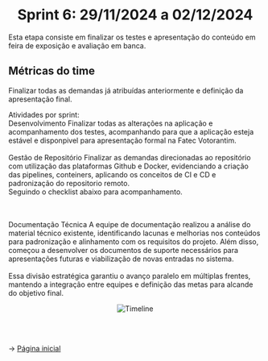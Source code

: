 <span id="topo">

<h1 align="center">Sprint 6: 29/11/2024 a 02/12/2024</h1>

Esta etapa consiste em finalizar os testes e apresentação do conteúdo em feira de exposição e avaliação em banca.
        

<span id="metricas">
    
## Métricas do time
Finalizar todas as demandas já atribuídas anteriormente e definição da apresentação final.


Atividades por sprint:
<br>
Desenvolvimento
Finalizar todas as alterações na aplicação e acompanhamento dos testes, acompanhando para que a aplicação esteja estável e disponpivel para apresentação formal na Fatec Votorantim.
<br>
<br>
Gestão de Repositório
Finalizar as demandas direcionadas ao repositório com utilização das plataformas Github e Docker, evidenciando a criação das pipelines, conteiners, aplicando os conceitos de CI e CD e padronização do repositorio remoto.
<br>
Seguindo o checklist abaixo para acompanhamento.

<br>
<br>
Documentação Técnica
A equipe de documentação realizou a análise do material técnico existente, identificando lacunas e melhorias nos conteúdos para padronização e alinhamento com os requisitos do projeto. Além disso, começou a desenvolver os documentos de suporte necessários para apresentações futuras e viabilização de novas entradas no sistema.
<br>
<br>
Essa divisão estratégica garantiu o avanço paralelo em múltiplas frentes, mantendo a integração entre equipes e definição das metas para alcande do objetivo final.


<div align="center">
    
![Timeline](https://github.com/marcusvsbarros/readMeTest/blob/main/timeline.jpg)
</div>

<br>
<br>

→ [Página inicial](https://github.com/marcusvsbarros/readMeTest/blob/main/README.md)



    

